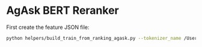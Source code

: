 # AgAsk BERT Reranker

First create the feature JSON file:

```bash
python helpers/build_train_from_ranking_agask.py --tokenizer_name /Users/koo01a/Documents/Reranker/pt-bert-large-msmarco --qrel qrels/qrel-known_item-passage.tsv --json_dir feature_json --query_collection queries/agask_queries.csv --doc_collection docs/agask_docs.csv
```

